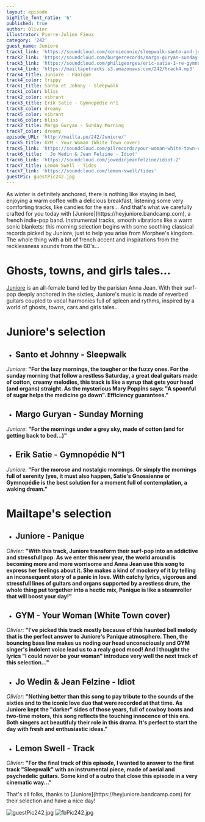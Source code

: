 ```yaml
---
layout: episode
bigTitle_font_ratio: '6'
published: true
author: Olivier
illustrator: Pierre-Julien Fieux
category: '242'
guest_name: Juniore
track1_link: 'https://soundcloud.com/connieonnie/sleepwalk-santo-and-johnny'
track2_link: 'https://soundcloud.com/burgerrecords/margo-guryan-sunday-morning-1'
track3_link: 'https://soundcloud.com/philigeorges/eric-satie-1-re-gymnop-die'
track4_link: 'https://mailtapetracks.s3.amazonaws.com/242/track4.mp3'
track4_title: Juniore - Panique
track4_color: trippy
track1_title: Santo et Johnny - Sleepwalk
track1_color: bliss
track2_color: vibrant
track3_title: Erik Satie - Gymnopédie n°1
track3_color: dreamy
track5_color: vibrant
track6_color: bliss
track2_title: Margo Guryan - Sunday Morning
track7_color: dreamy
episode_URL: 'http://mailta.pe/242/Juniore/'
track5_title: GYM - Your Woman (White Town cover)
track5_link: 'https://soundcloud.com/pilrecords/your-woman-white-town-cover-gym'
track6_title: ' Jo Wedin & Jean Felzine - Idiot'
track6_link: 'https://soundcloud.com/jowedinjeanfelzine/idiot-2'
track7_title: Lemon Swell - Tides
track7_link: 'https://soundcloud.com/lemon-swell/tides'
guestPic: guestPic242.jpg
---
```

<p id="introduction">As winter is definitely anchored, there is nothing like staying in bed, enjoying a warm coffee with a delicious breakfast, listening some very comforting tracks, like candies for the ears... And that's what we carefully crafted for you today with [Juniore](https://heyjuniore.bandcamp.com), a french indie-pop band. Instrumental tracks, smooth vibrations like a warm sonic blankets: this morning selection begins with some soothing classical records picked by Juniore, just to help you arise from Morphee's kingdom. The whole thing with a bit of french accent and inspirations from the recklessness sounds from the 60's...
</p>


# Ghosts, towns, and girls tales...

[Juniore](https://heyjuniore.bandcamp.com) is an all-female band led by the parisian Anna Jean. With their surf-pop deeply anchored in the sixties, Juniore's music is made of reverbed guitars coupled to vocal harmonies full of spleen and rythms, inspired by a world of ghosts, towns, cars and girls tales...


# Juniore's selection

+ ## Santo et Johnny - Sleepwalk
_Juniore_: **"**For the lazy mornings, the tougher or the fuzzy ones. For the sunday morning that follow a restless Saturday, a great deal guitars made of cotton, creamy melodies, this track is like a syrup that gets your head (and organs) straight. As the mysterious Mary Poppins says: "A spoonful of sugar helps the medicine go down". Efficiency guarantees.**"**

+ ## Margo Guryan - Sunday Morning
_Juniore_: **"**For the mornings under a grey sky, made of cotton (and for getting back to bed...)**"**

+ ## Erik Satie - Gymnopédie N°1
_Juniore_: **"**For the morose and nostalgic mornings. Or simply the mornings full of serenity (yes, it must also happen, Satie's Gnossienne or Gymnopédie is the best solution for a moment full of contemplation, a waking dream.**"**


# Mailtape's selection

+ ## Juniore - Panique
_Olivier_: **"**With this track, Juniore transform their surf-pop into an addictive and stressfull pop. As we enter this new year, the world around is becoming more and more worrisome and Anna Jean use this song to express her feelings about it. She makes a kind of mockery of it by telling an inconsequent story of a panic in love. With catchy lyrics, vigorous and stressfull lines of guitars and organs supported by a restless drum, the whole thing put torgether into a hectic mix, Panique is like a steamroller that will boost your day!**"**

+ ## GYM - Your Woman (White Town cover)
_Olivier_: **"**I've picked this track mostly because of this haunted bell melody that is the perfect answer to Juniore's Panique atmosphere. Then, the bouncing bass line makes us noding our head unconsciously and GYM singer's indolent voice lead us to a realy good mood! And I thought the lyrics "I could never be your woman" introduce very well the next track of this selection...**"**

+ ## Jo Wedin & Jean Felzine - Idiot
_Olivier_: **"**Nothing better than this song to pay tribute to the sounds of the sixties and to the iconic love duo that were recorded at that time. As Juniore kept the "darker" sides of those years, full of cowboy boots and two-time motors, this song reflects the touching innocence of this era. Both singers act beautifuly their role in this drama. It's perfect to start the day with fresh and enthusiastic ideas.**"**

+ ## Lemon Swell - Track
_Olivier_: **"**For the final track of this episode, I wanted to answer to the first track "Sleepwalk" with an instrumental piece, made of aerial and psychedelic guitars. Some kind of a outro that close this episode in a very cinematic way...**"**

<p id="outroduction">That's all folks, thanks to [Juniore](https://heyjuniore.bandcamp.com) for their selection and have a nice day! </p>

![guestPic242.jpg]({{site.baseurl}}/img/guestPic242.jpg)
![fbPic242.jpg]({{site.baseurl}}/img/fbPic242.jpg)
